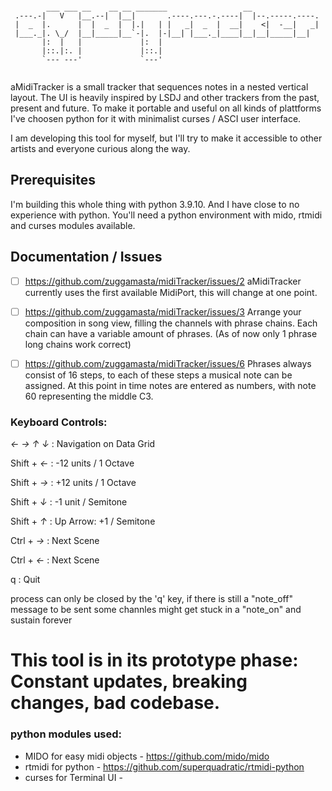 ```

        ___ ___ __    __ __ _______                 __               
 .---.-|   V   |__.--|  |__|       .----.---.-.----|  |--.-----.----.
 |  _  |.      |  |  _  |  |.|   | |   _|  _  |  __|    <|  -__|   _|
 |___._|. \_/  |__|_____|__`-|.  |-|__| |___._|____|__|__|_____|__|  
       |:  |   |             |:  |                                   
       |::.|:. |             |::.|                                   
       `--- ---'             `---'                                   
                                                                     
```                                 


aMidiTracker is a small tracker that sequences notes in a nested vertical layout. The UI is heavily inspired by LSDJ and other trackers from the past, present and future. To make it portable and useful on all kinds of plattforms I've choosen python for it with minimalist curses / ASCI user interface.

I am developing this tool for myself, but I'll try to make it accessible to other artists and everyone curious along the way.

## Prerequisites

I'm building this whole thing with python 3.9.10. And I have close to no experience with python. You'll need a python environment with mido, rtmidi and curses modules available.

## Documentation / Issues

- [ ] https://github.com/zuggamasta/midiTracker/issues/2 aMidiTracker currently uses the first available MidiPort, this will change at one point.

- [ ] https://github.com/zuggamasta/midiTracker/issues/3 Arrange your composition in song view, filling the channels with phrase chains. Each chain can have a variable amount of phrases. (As of now only 1 phrase long chains work correct)

- [ ] https://github.com/zuggamasta/midiTracker/issues/6 Phrases always consist of 16 steps, to each of these steps a musical note can be assigned. At this point in time notes are entered as numbers, with note 60 representing the middle C3.

### Keyboard Controls:
*← → ↑ ↓* : Navigation on Data Grid

Shift + *←* : -12 units / 1 Octave

Shift + *→* : +12 units / 1 Octave

Shift + *↓* : -1 unit / Semitone

Shift + *↑* : Up Arrow: +1 / Semitone



Ctrl + *→* :  Next Scene

Ctrl + *←* :  Next Scene

q : Quit


process can only be closed by the 'q' key, if there is still a "note_off" message to be sent some channles might get stuck in a "note_on" and sustain forever

# This tool is in its prototype phase: Constant updates, breaking changes, bad codebase.


### python modules used:
- MIDO for easy midi objects - https://github.com/mido/mido
- rtmidi for python - https://github.com/superquadratic/rtmidi-python
- curses for Terminal UI - 
